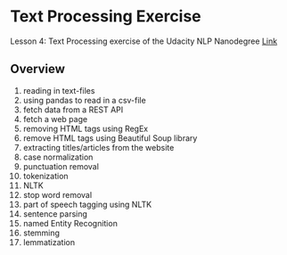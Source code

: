 # Text Processing Exercise

Lesson 4: Text Processing exercise of the Udacity NLP Nanodegree [Link](https://github.com/udacity/AIND-NLP)

## Overview

1. reading in text-files
1. using pandas to read in a csv-file
1. fetch data from a REST API
1. fetch a web page
1. removing HTML tags using RegEx
1. remove HTML tags using Beautiful Soup library
1. extracting titles/articles from the website
1. case normalization
1. punctuation removal
1. tokenization
1. NLTK
1. stop word removal
1. part of speech tagging using NLTK
1. sentence parsing
1. named Entity Recognition
1. stemming
1. lemmatization